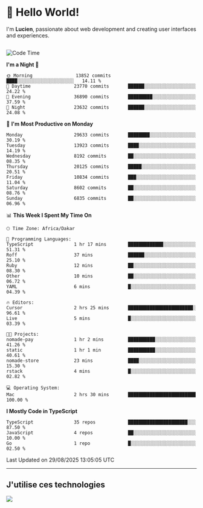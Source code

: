 # 👋 Hello World!

I'm **Lucien**, passionate about web development and creating user interfaces and experiences.

##

<!--START_SECTION:waka-->
![Code Time](http://img.shields.io/badge/Code%20Time-3%2C636%20hrs%2024%20mins-blue)

**I'm a Night 🦉** 

```text
🌞 Morning                13852 commits       ████░░░░░░░░░░░░░░░░░░░░░   14.11 % 
🌆 Daytime                23770 commits       ██████░░░░░░░░░░░░░░░░░░░   24.22 % 
🌃 Evening                36890 commits       █████████░░░░░░░░░░░░░░░░   37.59 % 
🌙 Night                  23632 commits       ██████░░░░░░░░░░░░░░░░░░░   24.08 % 
```
📅 **I'm Most Productive on Monday** 

```text
Monday                   29633 commits       ████████░░░░░░░░░░░░░░░░░   30.19 % 
Tuesday                  13923 commits       ████░░░░░░░░░░░░░░░░░░░░░   14.19 % 
Wednesday                8192 commits        ██░░░░░░░░░░░░░░░░░░░░░░░   08.35 % 
Thursday                 20125 commits       █████░░░░░░░░░░░░░░░░░░░░   20.51 % 
Friday                   10834 commits       ███░░░░░░░░░░░░░░░░░░░░░░   11.04 % 
Saturday                 8602 commits        ██░░░░░░░░░░░░░░░░░░░░░░░   08.76 % 
Sunday                   6835 commits        ██░░░░░░░░░░░░░░░░░░░░░░░   06.96 % 
```


📊 **This Week I Spent My Time On** 

```text
🕑︎ Time Zone: Africa/Dakar

💬 Programming Languages: 
TypeScript               1 hr 17 mins        █████████████░░░░░░░░░░░░   51.31 % 
Roff                     37 mins             ██████░░░░░░░░░░░░░░░░░░░   25.10 % 
Ruby                     12 mins             ██░░░░░░░░░░░░░░░░░░░░░░░   08.30 % 
Other                    10 mins             ██░░░░░░░░░░░░░░░░░░░░░░░   06.72 % 
YAML                     6 mins              █░░░░░░░░░░░░░░░░░░░░░░░░   04.39 % 

🔥 Editors: 
Cursor                   2 hrs 25 mins       ████████████████████████░   96.61 % 
Live                     5 mins              █░░░░░░░░░░░░░░░░░░░░░░░░   03.39 % 

🐱‍💻 Projects: 
nomade-pay               1 hr 2 mins         ██████████░░░░░░░░░░░░░░░   41.26 % 
static                   1 hr 1 min          ██████████░░░░░░░░░░░░░░░   40.61 % 
nomade-store             23 mins             ████░░░░░░░░░░░░░░░░░░░░░   15.30 % 
rstack                   4 mins              █░░░░░░░░░░░░░░░░░░░░░░░░   02.82 % 

💻 Operating System: 
Mac                      2 hrs 30 mins       █████████████████████████   100.00 % 
```

**I Mostly Code in TypeScript** 

```text
TypeScript               35 repos            ██████████████████████░░░   87.50 % 
JavaScript               4 repos             ██░░░░░░░░░░░░░░░░░░░░░░░   10.00 % 
Go                       1 repo              █░░░░░░░░░░░░░░░░░░░░░░░░   02.50 % 
```




 Last Updated on 29/08/2025 13:05:05 UTC
<!--END_SECTION:waka-->
---

## J'utilise ces technologies

<p align="left">
  <a href="https://skillicons.dev">
    <img src="https://skillicons.dev/icons?i=ts,js,go,ruby,css,scss,tailwind,react,vite,nextjs,docker,figma,ableton" />
  </a>
</p>

